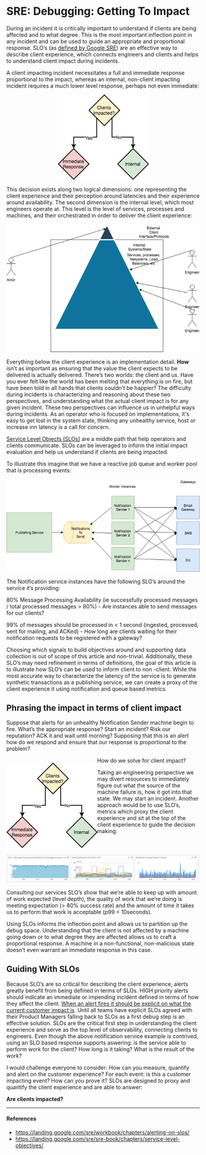 # SRE: Debugging: Getting To Impact

During an incident it is critically important to understand if clients are being affected and to what degree.  This is the most important inflection point in any incident and can be used to guide an appropriate and proportional response.  SLO’s (as [defined by Google SRE](https://landing.google.com/sre/sre-book/chapters/service-level-objectives/)) are an effective way to describe client experience, which connects engineers and clients and helps to understand client impact during incidents.

A client impacting incident necessitates a full and immediate response proportional to the impact, whereas an internal, non-client impacting incident requires a much lower level response, perhaps not even immediate:

<p align="center">
  <img src="static/getting_to_impact.png">
</p>

This decision exists along two logical dimensions: one representing the client experience and their perception around latencies and their experience around availability.  The second dimension is the internal level, which most engineers operate at.  This level is the level of services, processes and machines, and their orchestrated in order to deliver the client experience:

<p align="center">
  <img src="static/system_dimensions.png">
</p>

Everything below the client experience is an implementation detail.  **How** isn’t as important as ensuring that the value the client expects to be delivered is actually delivered. There’s two worlds: the client and us. Have you ever felt like the world has been melting that everything is on fire, but have been told in all hands that clients couldn’t be happier? The difficulty during incidents is characterizing and reasoning about these two perspectives, and understanding what the actual client impact is for any given incident.  These two perspectives can influence us in unhelpful ways during incidents. As an operator who is focused on implementations, it's easy to get lost in the system state, thinking any unhealthy service, host or increase inn latency is a call for concern.  

[Service Level Objects (SLOs)](https://landing.google.com/sre/sre-book/chapters/service-level-objectives/) are a middle path that help operators and clients communicate.  SLOs can be leveraged to inform the initial impact evaluation and help us understand if clients are being impacted.

To illustrate this imagine that we have a reactive job queue and worker pool that is processing events:

<p align="center">
  <img src="static/notifications_topology.png">
</p>

The Notification service instances have the following SLO’s around the service it’s providing:

80% Message Processing Availability (ie successfully processed messages / total processed messages > 80%) - Are instances able to send messages for our clients?

99% of messages should be processed in < 1 second (ingested, processed, sent for mailing, and ACKed) - How long are clients waiting for their notification requests to be registered with a gateway?

Choosing which signals to build objectives around and supporting data collection is out of scope of this article and non-trivial. Additionally, these SLO’s may need refinement in terms of definitions, the goal of this article is to illustrate how SLO’s can be used to inform client to non -client.  While the most accurate way to characterize the latency of the service is to generate synthetic transactions as a publishing service, we can create a proxy of the client experience it using notification and queue based metrics.

## Phrasing the impact in terms of client impact

Suppose that alerts for an unhealthy Notification Sender machine begin to fire.  What’s the appropriate response? Start an incident? Risk our reputation? ACK it and wait until morning? Supposing that this is an alert how do we respond and ensure that our response is proportional to the problem?

<p align="left" style="float:left;">
  <img src="static/getting_to_impact.png">
</p>

How do we solve for client impact?  

Taking an engineering perspective we may divert resources to immediately figure out what the source of the machine failure is, how it got into that state.  We may start an incident.  Another approach would be to use SLO’s, metrics which proxy the client experience and sit at the top of the client experience to guide the decision making:

<p align="center">
  <img src="static/SLOs_dashboard.png">
</p>

Consulting our services SLO’s show that we’re able to keep up with amount of work expected (level depth), the quality of work that we’re doing is meeting expectation (> 80% success rate) and the amount of time it takes us to perform that work is acceptable (p99 < 10seconds).

Using SLOs informs the inflection point and allows us to partition up the debug space.  Understanding that the client is not affected by a machine going down or to what degree they are affected allows us to craft a proportional response. A machine in a non-functional, non-malicious state doesn’t even warrant an immediate response in this case.

## Guiding With SLOs

Because SLO’s are so critical for describing the client experience, alerts greatly benefit from being defined in terms of SLOs. HIGH priority alerts should indicate an immediate or impending incident defined in terms of how they affect the client.  [When an alert fires it should be explicit on what the current customer impact is](https://landing.google.com/sre/workbook/chapters/alerting-on-slos/).  Until all teams have explicit SLOs agreed with their Product Managers falling back to SLOs as a first debug step is an effective solution.  SLOs are the critical first step in understanding the client experience and serve as the top level of observability, connecting clients to engineers.  Even though the above notification service example is contrived, using an SLO based response supports aswering: is the service able to perform work for the client? How long is it taking? What is the result of the work?

I would challenge everyone to consider: How can you measure, quantify and alert on the customer experience? For each event: is this a customer impacting event? How can you prove it? SLOs are designed to proxy and quantify the client experience and are able to answer:

**Are clients impacted?**

-----

#### References
- https://landing.google.com/sre/workbook/chapters/alerting-on-slos/
- https://landing.google.com/sre/sre-book/chapters/service-level-objectives/

